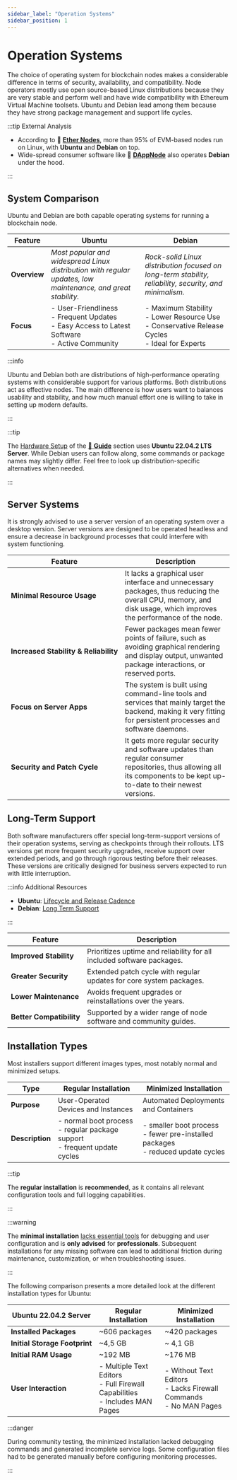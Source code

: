 ```yaml
---
sidebar_label: "Operation Systems"
sidebar_position: 1
---
```


# Operation Systems

The choice of operating system for blockchain nodes makes a considerable difference in terms of security, availability, and compatibility. Node operators mostly use open source-based Linux distributions because they are very stable and perform well and have wide compatibility with Ethereum Virtual Machine toolsets. Ubuntu and Debian lead among them because they have strong package management and support life cycles.

:::tip External Analysis

- According to 🍃 [**Ether Nodes**](https://www.ethernodes.org/os), more than 95% of EVM-based nodes run on Linux, with **Ubuntu** and **Debian** on top.
- Wide-spread consumer software like 🎨 [**DAppNode**](https://dappnode.com/) also operates **Debian** under the hood.

:::

## System Comparison

Ubuntu and Debian are both capable operating systems for running a blockchain node.

| Feature      | Ubuntu                                                                                                       | Debian                                                                                                       |
| ------------ | ------------------------------------------------------------------------------------------------------------ | ------------------------------------------------------------------------------------------------------------ |
| **Overview** | _Most popular and widespread Linux distribution with regular updates, low maintenance, and great stability._ | _Rock-solid Linux distribution focused on long-term stability, reliability, security, and minimalism._       |
| **Focus**    | - User-Friendliness <br/> - Frequent Updates <br/> - Easy Access to Latest Software <br/> - Active Community | - Maximum Stability <br/> - Lower Resource Use <br/> - Conservative Release Cycles <br/> - Ideal for Experts |

:::info

Ubuntu and Debian both are distributions of high-performance operating systems with considerable support for various platforms. Both distributions act as effective nodes. The main difference is how users want to balances usability and stability, and how much manual effort one is willing to take in setting up modern defaults.

:::

:::tip

The [Hardware Setup](/docs/guides/hardware-setup/introduction.md) of the [📖 **Guide**](/docs/guides/validator-setup/precautions.md) section uses **Ubuntu 22.04.2 LTS Server**. While Debian users can follow along, some commands or package names may slightly differ. Feel free to look up distribution-specific alternatives when needed.

:::

## Server Systems

It is strongly advised to use a server version of an operating system over a desktop version. Server versions are designed to be operated headless and ensure a decrease in background processes that could interfere with system functioning.

| Feature                                              | Description                                                                                                                                                             |
| ---------------------------------------------------- | ----------------------------------------------------------------------------------------------------------------------------------------------------------------------- |
| <nobr> **Minimal Resource Usage** </nobr>            | It lacks a graphical user interface and unnecessary packages, thus reducing the overall CPU, memory, and disk usage, which improves the performance of the node.        |
| <nobr> **Increased Stability & Reliability** </nobr> | Fewer packages mean fewer points of failure, such as avoiding graphical rendering and display output, unwanted package interactions, or reserved ports.                 |
| <nobr> **Focus on Server Apps** </nobr>              | The system is built using command-line tools and services that mainly target the backend, making it very fitting for persistent processes and software daemons.         |
| <nobr> **Security and Patch Cycle** </nobr>          | It gets more regular security and software updates than regular consumer repositories, thus allowing all its components to be kept up-to-date to their newest versions. |

## Long-Term Support

Both software manufacturers offer special long-term-support versions of their operation systems, serving as checkpoints through their rollouts. LTS versions get more frequent security upgrades, receive support over extended periods, and go through rigorous testing before their releases. These versions are critically designed for business servers expected to run with little interruption.

:::info Additional Resources

- **Ubuntu**: [Lifecycle and Release Cadence](https://ubuntu.com/about/release-cycle)
- **Debian**: [Long Term Support](https://wiki.debian.org/LTS)

:::

| Feature                                 | Description                                                            |
| --------------------------------------- | ---------------------------------------------------------------------- |
| <nobr> **Improved Stability** </nobr>   | Prioritizes uptime and reliability for all included software packages. |
| <nobr> **Greater Security** </nobr>     | Extended patch cycle with regular updates for core system packages.    |
| <nobr> **Lower Maintenance** </nobr>    | Avoids frequent upgrades or reinstallations over the years.            |
| <nobr> **Better Compatibility** </nobr> | Supported by a wider range of node software and community guides.      |

## Installation Types

Most installers support different images types, most notably normal and minimized setups.

| Type            | Regular Installation                                                                   | Minimized Installation                                                                      |
| --------------- | -------------------------------------------------------------------------------------- | ------------------------------------------------------------------------------------------- |
| **Purpose**     | User-Operated Devices and Instances                                                    | Automated Deployments and Containers                                                        |
| **Description** | - normal boot process <br /> - regular package support <br /> - frequent update cycles | - smaller boot process <br /> - fewer pre-installed packages <br /> - reduced update cycles |

:::tip

The **regular installation** is **recommended**, as it contains all relevant configuration tools and full logging capabilities.

:::

:::warning

The **minimal installation** [lacks essential tools](https://ubuntuforums.org/showthread.php?t=2474104) for debugging and user configuration and is **only advised** for **professionals**. Subsequent installations for any missing software can lead to additional friction during maintenance, customization, or when troubleshooting issues.

:::

The following comparison presents a more detailed look at the different installation types for Ubuntu:

| Ubuntu 22.04.2 Server                        | Regular Installation                                                                    | Minimized Installation                                                        |
| -------------------------------------------- | --------------------------------------------------------------------------------------- | ----------------------------------------------------------------------------- |
| <nobr> **Installed Packages** </nobr>        | ~606 packages                                                                           | ~420 packages                                                                 |
| <nobr> **Initial Storage Footprint** </nobr> | ~4,5 GB                                                                                 | ~ 4,1 GB                                                                      |
| <nobr> **Initial RAM Usage** </nobr>         | ~192 MB                                                                                 | ~176 MB                                                                       |
| <nobr> **User Interaction** </nobr>          | - Multiple Text Editors <br /> - Full Firewall Capabilities <br /> - Includes MAN Pages | - Without Text Editors <br /> - Lacks Firewall Commands <br /> - No MAN Pages |

:::danger

During community testing, the minimized installation lacked debugging commands and generated incomplete service logs. Some configuration files had to be generated manually before configuring monitoring processes.

:::
